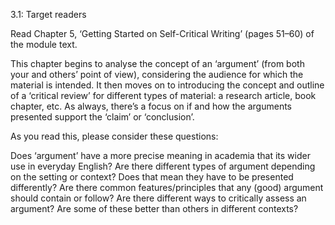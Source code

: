 3.1: Target readers


Read Chapter 5, ‘Getting Started on Self-Critical Writing’ (pages 51–60) of the module text.

This chapter begins to analyse the concept of an ‘argument’ (from both your and others’ point of view), considering the audience for which the material is intended. It then moves on to introducing the concept and outline of a ‘critical review’ for different types of material: a research article, book chapter, etc. As always, there’s a focus on if and how the arguments presented support the ‘claim’ or ‘conclusion’.

As you read this, please consider these questions:

Does ‘argument’ have a more precise meaning in academia that its wider use in everyday English?
Are there different types of argument depending on the setting or context?
Does that mean they have to be presented differently?
Are there common features/principles that any (good) argument should contain or follow?
Are there different ways to critically assess an argument?
Are some of these better than others in different contexts?